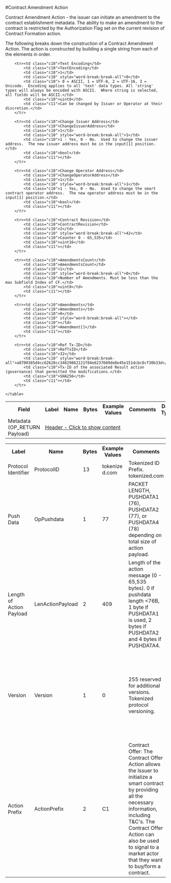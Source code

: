 

#Contract Amendment Action

Contract Amendment Action - the issuer can initiate an amendment to the contract establishment metadata. The ability to make an amendment to the contract is restricted by the Authorization Flag set on the current revision of Contract Formation action.

The following breaks down the construction of a Contract Amendment Action. The action is constructed by building a single string from each of the elements in order.

<div class="ritz grid-container" dir="ltr">
    <table class="waffle" cellspacing="0" cellpadding="0" table-layout=fixed width=100%>
         <tr style='height:19px;'>
            <th style="width:6%" class="s0">Field</th>
            <th style="width:9%" class="s1">Label</th>
            <th style="width:9%" class="s1">Name</th>
            <th style="width:2%" class="s1">Bytes</th>
            <th style="width:29%" class="s1">Example Values</th>
            <th style="width:26%" class="s1">Comments</th>
            <th style="width:5%" class="s1">Data Type</th>
            <th style="width:14%" class="s2">Amendment Restrictions</th>
        </tr>
        <tr>
            <td class="s5" rowspan="8">Metadata (OP_RETURN Payload)</td>
            <td class="c7" colspan="7"><a href="javascript:;" data-popover="type-Header">Header - Click to show content</a></td>
        </tr>



        <tr><td class="c10">Text Encoding</td>
            <td class="c10">TextEncoding</td>
            <td class="c10">1</td>
            <td class="c10" style="word-break:break-all">0</td>
            <td class="c10"> 0 = ASCII, 1 = UTF-8, 2 = UTF-16, 3 = Unicode.  Encoding applies to all 'text' data types. All 'string' types will always be encoded with ASCII.  Where string is selected, all fields will be ASCII.</td>
            <td class="c10">uint8</td>
            <td class="c11">Can be changed by Issuer or Operator at their discretion.</td>
        </tr>

        <tr><td class="c10">Change Issuer Address</td>
            <td class="c10">ChangeIssuerAddress</td>
            <td class="c10">1</td>
            <td class="c10" style="word-break:break-all">1</td>
            <td class="c10">1 - Yes, 0 - No.  Used to change the issuer address.  The new issuer address must be in the input[1] position.</td>
            <td class="c10">bool</td>
            <td class="c11"></td>
        </tr>

        <tr><td class="c10">Change Operator Address</td>
            <td class="c10">ChangeOperatorAddress</td>
            <td class="c10">1</td>
            <td class="c10" style="word-break:break-all">1</td>
            <td class="c10">1 - Yes, 0 - No.  Used to change the smart contract operator address.  The new operator address must be in the input[1] position.</td>
            <td class="c10">bool</td>
            <td class="c11"></td>
        </tr>

        <tr><td class="c10">Contract Revision</td>
            <td class="c10">ContractRevision</td>
            <td class="c10">2</td>
            <td class="c10" style="word-break:break-all">42</td>
            <td class="c10">Counter 0 - 65,535</td>
            <td class="c10">uint16</td>
            <td class="c11"></td>
        </tr>

        <tr><td class="c10">AmendmentsCount</td>
            <td class="c10">AmendmentsCount</td>
            <td class="c10">1</td>
            <td class="c10" style="word-break:break-all">0</td>
            <td class="c10">Number of Amendments. Must be less than the max Subfield Index of CF.</td>
            <td class="c10">uint8</td>
            <td class="c11"></td>
        </tr>

        <tr><td class="c10">Amendments</td>
            <td class="c10">Amendments</td>
            <td class="c10">0</td>
            <td class="c10" style="word-break:break-all"></td>
            <td class="c10"></td>
            <td class="c10">Amendment[]</td>
            <td class="c11"></td>
        </tr>

        <tr><td class="c10">Ref Tx-ID</td>
            <td class="c10">RefTxID</td>
            <td class="c10">32</td>
            <td class="c10" style="word-break:break-all">a8700385d4cc62628cc34629862121f84e6237689de8e45e151dcbc8cf30b33d</td>
            <td class="c10">Tx-ID of the associated Result action (governance) that permitted the modifications.</td>
            <td class="c10">SHA256</td>
            <td class="c11"></td>
        </tr>

    </table>
</div>


<div class="ui modal" id="type-Header">
    <i class="close icon"></i>
    <div class="content docs-content">
        <table class="ui table">
            <tr style='height:19px;'>
                <th style="width:9%" class="s1">Label</th>
                <th style="width:9%" class="s1">Name</th>
                <th style="width:2%" class="s1">Bytes</th>
                <th style="width:29%" class="s1">Example Values</th>
                <th style="width:26%" class="s1">Comments</th>
                <th style="width:5%" class="s1">Data Type</th>
                <th style="width:14%" class="s2">Amendment Restrictions</th>
            </tr>
            <tr>
                <td class="c10">Protocol Identifier</td>
                <td class="c10">ProtocolID</td>
                <td class="c10">13</td>
                <td class="c10" style="word-break:break-all">tokenized.com</td>
                <td class="c10">Tokenized ID Prefix.  tokenized.com</td>
                <td class="c10">string</td>
                <td class="c11"></td>
            </tr>
            <tr>
                <td class="c10">Push Data</td>
                <td class="c10">OpPushdata</td>
                <td class="c10">1</td>
                <td class="c10" style="word-break:break-all">77</td>
                <td class="c10">PACKET LENGTH, PUSHDATA1 (76), PUSHDATA2 (77), or PUSHDATA4 (78) depending on total size of action payload.</td>
                <td class="c10">opcode</td>
                <td class="c11">Cannot be changed by issuer, operator or smart contract.</td>
            </tr>
            <tr>
                <td class="c10">Length of Action Payload</td>
                <td class="c10">LenActionPayload</td>
                <td class="c10">2</td>
                <td class="c10" style="word-break:break-all">409</td>
                <td class="c10">Length of the action message (0 - 65,535 bytes). 0 if pushdata length <76B, 1 byte if PUSHDATA1 is used, 2 bytes if PUSHDATA2 and 4 bytes if PUSHDATA4.</td>
                <td class="c10">pushdata_length</td>
                <td class="c11">Depends on Action Payload</td>
            </tr>
            <tr>
                <td class="c10">Version</td>
                <td class="c10">Version</td>
                <td class="c10">1</td>
                <td class="c10" style="word-break:break-all">0</td>
                <td class="c10">255 reserved for additional versions. Tokenized protocol versioning.</td>
                <td class="c10">uint8</td>
                <td class="c11">Can be changed by Issuer or Operator at their discretion.  Smart Contract will reject if it hasn't been updated to interpret the specified version.</td>
            </tr>
            <tr>
                <td class="c10">Action Prefix</td>
                <td class="c10">ActionPrefix</td>
                <td class="c10">2</td>
                <td class="c10" style="word-break:break-all">C1</td>
                <td class="c10">Contract Offer: The Contract Offer Action allows the Issuer to initialize a smart contract by providing all the necessary information, including T&C's.  The Contract Offer Action can also be used to signal to a market actor that they want to buy/form a contract.</td>
                <td class="c10">string</td>
                <td class="c11">Cannot be changed by issuer, operator or smart contract.</td>
            </tr>
        </table>
    </div>
</div>

